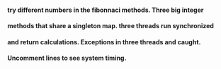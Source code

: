 #### try different numbers in the fibonnaci methods. Three big integer 
#### methods that share a singleton map. three threads run synchronized
#### and return calculations. Exceptions in three threads and caught.
#### Uncomment lines to see system timing.
